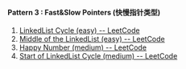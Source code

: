 #### Pattern 3 : Fast&Slow Pointers (快慢指针类型)
1. [LinkedList Cycle (easy) -- LeetCode](https://leetcode.com/problems/linked-list-cycle/)
2. [Middle of the LinkedList (easy) -- LeetCode](https://leetcode.com/problems/middle-of-the-linked-list/)
3. [Happy Number (medium) -- LeetCode](https://leetcode.com/problems/happy-number/)
4. [Start of LinkedList Cycle (medium) -- LeetCode](https://leetcode.com/problems/linked-list-cycle-ii/)
